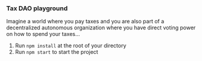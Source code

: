### Tax DAO playground

Imagine a world where you pay taxes and you are also part of a decentralized autonomous organization where you have direct voting power on how to spend your taxes...

1. Run `npm install` at the root of your directory
2. Run `npm start` to start the project
